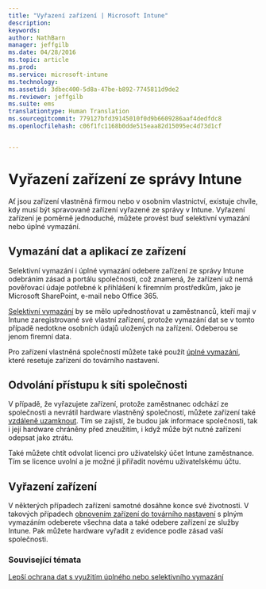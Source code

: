 ```yaml
---
title: "Vyřazení zařízení | Microsoft Intune"
description: 
keywords: 
author: NathBarn
manager: jeffgilb
ms.date: 04/28/2016
ms.topic: article
ms.prod: 
ms.service: microsoft-intune
ms.technology: 
ms.assetid: 3dbec400-5d8a-47be-b892-7745811d9de2
ms.reviewer: jeffgilb
ms.suite: ems
translationtype: Human Translation
ms.sourcegitcommit: 779127bfd39145010f0d9b6609286aaf4dedfdc8
ms.openlocfilehash: c06f1fc1168b0dde515eaa82d15095ec4d73d1cf


---
```


# Vyřazení zařízení ze správy Intune

Ať jsou zařízení vlastněná firmou nebo v osobním vlastnictví, existuje chvíle, kdy musí být spravované zařízení vyřazené ze správy v Intune. Vyřazení zařízení je poměrně jednoduché, můžete provést buď selektivní vymazání nebo úplné vymazání.
## Vymazání dat a aplikací ze zařízení
Selektivní vymazání i úplné vymazání odebere zařízení ze správy Intune odebráním zásad a portálu společnosti, což znamená, že zařízení už nemá pověřovací údaje potřebné k přihlášení k firemním prostředkům, jako je Microsoft SharePoint, e-mail nebo Office 365.

[Selektivní vymazání](use-remote-wipe-to-help-protect-data-using-microsoft-intune.md#selective-wipe) by se mělo upřednostňovat u zaměstnanců, kteří mají v Intune zaregistrované své vlastní zařízení, protože vymazání dat se v tomto případě nedotkne osobních údajů uložených na zařízení. Odeberou se jenom firemní data.

Pro zařízení vlastněná společností můžete také použít [úplné vymazání](use-remote-wipe-to-help-protect-data-using-microsoft-intune.md#full-wipe), které resetuje zařízení do továrního nastavení.

## Odvolání přístupu k síti společnosti
V případě, že vyřazujete zařízení, protože zaměstnanec odchází ze společnosti a nevrátil hardware vlastněný společností, můžete zařízení také [vzdáleně uzamknout](use-remote-lock-and-passcode-reset-in-microsoft-intune.md). Tím se zajistí, že budou jak informace společnosti, tak i její hardware chráněny před zneužitím, i když může být nutné zařízení odepsat jako ztrátu.

Také můžete chtít odvolat licenci pro uživatelský účet Intune zaměstnance. Tím se licence uvolní a je možné ji přiřadit novému uživatelskému účtu.

## Vyřazení zařízení
V některých případech zařízení samotné dosáhne konce své životnosti. V takových případech [obnovením zařízení do továrního nastavení](use-remote-wipe-to-help-protect-data-using-microsoft-intune.md) s plným vymazáním odeberete všechna data a také odebere zařízení ze služby Intune. Pak můžete hardware vyřadit z evidence podle zásad vaší společnosti.

### Související témata
[Lepší ochrana dat s využitím úplného nebo selektivního vymazání](use-remote-wipe-to-help-protect-data-using-microsoft-intune.md)



<!--HONumber=Jun16_HO4-->


